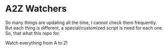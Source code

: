 # A2Z Watchers

So many things are updating all the time, I cannot check them frequently.
But each thing is different, a special/customized script is need for each one.
So, that what this repo for.

Watch everything from A to Z!
